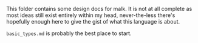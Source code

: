 This folder contains some design docs for malk. It is not at all complete as
most ideas still exist entirely within my head, never-the-less there's
hopefully enough here to give the gist of what this language is about.

`basic_types.md` is probably the best place to start.

